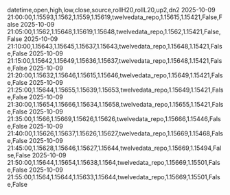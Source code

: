 datetime,open,high,low,close,source,rollH20,rollL20,up2,dn2
2025-10-09 21:00:00,1.15593,1.1562,1.1559,1.15619,twelvedata_repo,1.15615,1.15421,False,False
2025-10-09 21:05:00,1.1562,1.15648,1.15619,1.15648,twelvedata_repo,1.1562,1.15421,False,False
2025-10-09 21:10:00,1.15643,1.15645,1.15637,1.15643,twelvedata_repo,1.15648,1.15421,False,False
2025-10-09 21:15:00,1.15642,1.15649,1.15636,1.15637,twelvedata_repo,1.15648,1.15421,False,False
2025-10-09 21:20:00,1.15632,1.15646,1.15615,1.15646,twelvedata_repo,1.15649,1.15421,False,False
2025-10-09 21:25:00,1.15644,1.15655,1.15639,1.15653,twelvedata_repo,1.15649,1.15421,False,False
2025-10-09 21:30:00,1.15654,1.15666,1.15634,1.15658,twelvedata_repo,1.15655,1.15421,False,False
2025-10-09 21:35:00,1.1566,1.15669,1.15626,1.15626,twelvedata_repo,1.15666,1.15446,False,False
2025-10-09 21:40:00,1.15626,1.15637,1.15626,1.15627,twelvedata_repo,1.15669,1.15468,False,False
2025-10-09 21:45:00,1.15628,1.15646,1.15627,1.15644,twelvedata_repo,1.15669,1.15494,False,False
2025-10-09 21:50:00,1.15644,1.15654,1.15638,1.1564,twelvedata_repo,1.15669,1.15501,False,False
2025-10-09 21:55:00,1.1564,1.15644,1.15633,1.15644,twelvedata_repo,1.15669,1.15501,False,False
